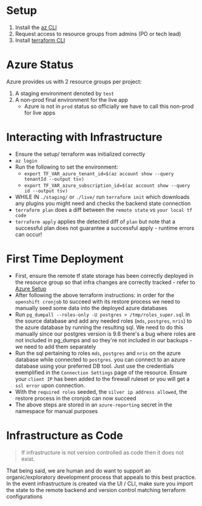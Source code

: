 # Setup

1. Install the [az CLI](https://docs.microsoft.com/en-us/cli/azure/install-azure-cli-linux?pivots=apt)
2. Request access to resource groups from admins (PO or tech lead)
3. Install [terraform CLI](https://www.terraform.io/downloads)

# Azure Status

Azure provides us with 2 resource groups per project:

1. A staging environment denoted by `test`
2. A non-prod final environment for the live app
   - Azure is not in `prod` status so officially we have to call this non-prod for live apps

# Interacting with Infrastructure

- Ensure the setup/ terraform was initialized correctly
- `az login`
- Run the following to set the environment:
  - `export TF_VAR_azure_tenant_id=$(az account show --query tenantId --output tsv)`
  - `export TF_VAR_azure_subscription_id=$(az account show --query id --output tsv)`
- WHILE IN `./staging/` or `./live/` run `terraform init` which downloads any plugins you might need and checks the backend state connection
- `terraform plan` does a diff between the `remote state` vs `your local tf code`
- `terraform apply` applies the detected diff of `plan` but note that a successful plan does not guarantee a successful apply - runtime errors can occur!

# First Time Deployment

- First, ensure the remote tf state storage has been correctly deployed in the resource group so that infra changes are correctly tracked - refer to [Azure Setup](./setup/README.md)
- After following the above terraform instructions: in order for the `openshift cronjob` to succeed with its restore process we need to manually seed some data into the deployed azure databases
- Run `pg_dumpall --roles-only -U postgres > /tmp/roles_super.sql` in the source database and add any needed roles (`mds`, `postgres`, `nris`) to the azure database by running the resulting sql. We need to do this manually since our postgres version is 9.6 there's a bug where roles are not included in pg_dumps and so they're not included in our backups - we need to add them separately
- Run the sql pertaining to roles `mds`, `postgres` and `nris` on the azure database while connected to `postgres`. you can connect to an azure database using your preferred DB tool. Just use the credentials exemplified in the `Connection Settings` page of the resource. Ensure your `client IP` has been added to the firewall ruleset or you will get a `ssl error` upon connection.
- With the `required roles` seeded, the `silver ip address allowed`, the restore process in the cronjob can now succeed
- The above steps are stored in an `azure-reporting` secret in the namespace for manual purposes

# Infrastructure as Code

> If infrastructure is not version controlled as code then it does not exist.

That being said, we are human and do want to support an organic/exploratory development process that appeals to this best practice. In the event infrastructure is created via the UI / CLI, make sure you import the state to the remote backend and version control matching terraform configurations
